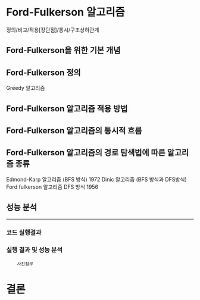 # Ford-Fulkerson 알고리즘

정의/비교/적용[장단점]/통시/구조상하관계

## Ford-Fulkerson을 위한 기본 개념

## Ford-Fulkerson 정의
Greedy 알고리즘

## Ford-Fulkerson 알고리즘 적용 방법

## Ford-Fulkerson 알고리즘의 통시적 흐름

## Ford-Fulkerson 알고리즘의 경로 탐색법에 따른 알고리즘 종류
Edmond-Karp 알고리즘 (BFS 방식) 1972
Dinic 알고리즘 (BFS 방식과 DFS방식)
Ford fulkerson 알고리즘 DFS 방식 1956

## 성능 분석
---

### 코드 실행결과

### 실행 결과 및 성능 분석
        사진첨부

# 결론

